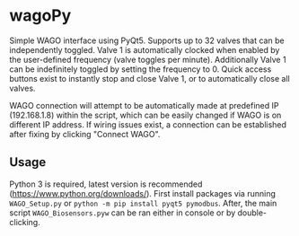 # wagoPy
Simple WAGO interface using PyQt5. Supports up to 32 valves that can be independently toggled. Valve 1 is automatically clocked when enabled by the user-defined frequency (valve toggles per minute). Additionally Valve 1 can be indefinitely toggled by setting the frequency to 0.
Quick access buttons exist to instantly stop and close Valve 1, or to automatically close all valves.

WAGO connection will attempt to be automatically made at predefined IP (192.168.1.8) within the script, which can be easily changed if WAGO is on different IP address. If wiring issues exist, a connection can be established after fixing by clicking "Connect WAGO".

## Usage
Python 3 is required, latest version is recommended (https://www.python.org/downloads/).
First install packages via running `WAGO_Setup.py` or `python -m pip install pyqt5 pymodbus`.
After, the main script  `WAGO_Biosensors.pyw` can be ran either in console or by double-clicking.
